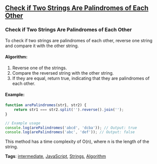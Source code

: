 ## [Check if Two Strings Are Palindromes of Each Other](#check-if-two-strings-are-palindromes-of-each-other)

### Check if Two Strings Are Palindromes of Each Other

To check if two strings are palindromes of each other, reverse one string and compare it with the other string.

#### Algorithm:
1. Reverse one of the strings.
2. Compare the reversed string with the other string.
3. If they are equal, return true, indicating that they are palindromes of each other.

#### Example:
```javascript
function arePalindromes(str1, str2) {
    return str1 === str2.split('').reverse().join('');
}

// Example usage
console.log(arePalindromes('abcd', 'dcba')); // Output: true
console.log(arePalindromes('abc', 'def')); // Output: false
```

This method has a time complexity of O(n), where n is the length of the string.

**Tags**: [intermediate](./level/intermediate), [JavaScript](./theme/javascript), [Strings](./theme/strings), [Algorithm](./theme/algorithm)


